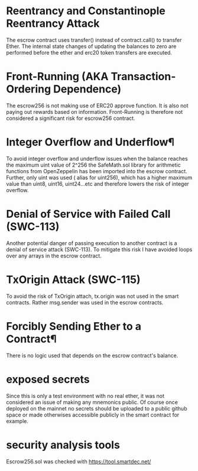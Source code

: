 <!-- A document called avoiding_common_attacks.md that explains what measures you took to ensure that your contracts are not susceptible to common attacks. (Module 9 Lesson 3) -->
# Reentrancy and Constantinople Reentrancy Attack

The escrow contract uses transfer() instead of contract.call() to transfer Ether. The internal state changes of updating the balances to zero are performed before the ether and erc20 token transfers are executed.

# Front-Running (AKA Transaction-Ordering Dependence)
The escrow256 is not making use of ERC20 approve function. It is also not paying out rewards based on information. Front-Running is therefore not considered a significant risk for escrow256 contract.

# Integer Overflow and Underflow¶
To avoid integer overflow and underflow issues when the balance reaches the maximum uint value of 2^256 the SafeMath.sol library for arithmetic functions from OpenZeppelin has been imported into the escrow contract. Further, only uint was used ( alias for uint256), which has a higher maximum value than uint8, uint16, uint24...etc and therefore lowers the risk of integer overflow.

# Denial of Service with Failed Call (SWC-113)
Another potential danger of passing execution to another contract is a denial of service attack (SWC-113). To mitigate this risk I have avoided loops over any arrays in the escrow contract.

# TxOrigin Attack (SWC-115)
To avoid the risk of TxOrigin attach, tx.origin was not used in the smart contracts. Rather msg.sender was used in the escrow contracts.

# Forcibly Sending Ether to a Contract¶
There is no logic used that depends on the escrow contract's balance. 

#  exposed secrets

Since this is only a test environment with no real ether, it was not considered an issue of making any mnemonics public. Of course once deployed on the mainnet no secrets should be uploaded to a public github space or made otherwises accessible publicly in the smart contract for example.

# security analysis tools
Escrow256.sol was checked with https://tool.smartdec.net/


